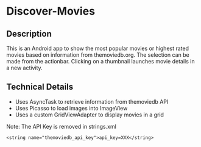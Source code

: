 # Discover-Movies

Description
----
This is an Android app to show the most popular movies or highest rated movies based on information from themoviedb.org. The selection can be made from the actionbar. Clicking on a thumbnail launches movie details in a new activity.

Technical Details
----
- Uses AsyncTask to retrieve information from themoviedb API
- Uses Picasso to load images into ImageView
- Uses a custom GridViewAdapter to display movies in a grid

Note: The API Key is removed in strings.xml
```
<string name="themoviedb_api_key">api_key=XXX</string>
```

